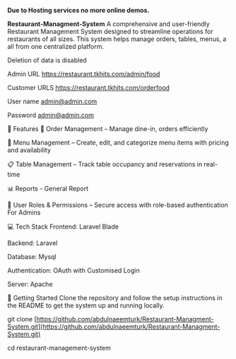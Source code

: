 **Due to Hosting services no more online demos.**

**Restaurant-Managment-System**
A comprehensive and user-friendly Restaurant Management System designed to streamline operations for restaurants of all sizes. This system helps manage orders, tables, menus,  a all from one centralized platform.

Deletion of data is disabled

Admin URL
https://restaurant.tkhits.com/admin/food

Customer URLS
https://restaurant.tkhits.com/orderfood


User name
admin@admin.com

Password
admin@admin.com



🔧 Features
🧾 Order Management – Manage dine-in,  orders efficiently

🍴 Menu Management – Create, edit, and categorize menu items with pricing and availability

📋 Table Management – Track table occupancy and reservations in real-time

📊 Reports - General Report

🔐 User Roles & Permissions – Secure access with role-based authentication For Admins

💻 Tech Stack
Frontend: Laravel Blade

Backend: Laravel

Database: Mysql

Authentication: OAuth with Customised Login

Server: Apache

🚀 Getting Started
Clone the repository and follow the setup instructions in the README to get the system up and running locally.


git clone [https://github.com/abdulnaeemturk/Restaurant-Managment-System.git](https://github.com/abdulnaeemturk/Restaurant-Managment-System.git)

cd restaurant-management-system
